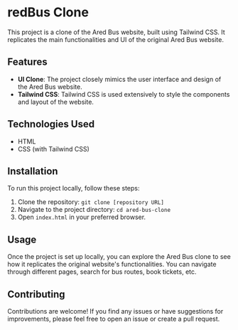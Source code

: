 # redBus Clone

This project is a clone of the Ared Bus website, built using Tailwind CSS. It replicates the main functionalities and UI of the original Ared Bus website.

## Features

- **UI Clone**: The project closely mimics the user interface and design of the Ared Bus website.
- **Tailwind CSS**: Tailwind CSS is used extensively to style the components and layout of the website.

## Technologies Used

- HTML
- CSS (with Tailwind CSS)

## Installation

To run this project locally, follow these steps:

1. Clone the repository: `git clone [repository URL]`
2. Navigate to the project directory: `cd ared-bus-clone`
3. Open `index.html` in your preferred browser.

## Usage

Once the project is set up locally, you can explore the Ared Bus clone to see how it replicates the original website's functionalities. You can navigate through different pages, search for bus routes, book tickets, etc.

## Contributing

Contributions are welcome! If you find any issues or have suggestions for improvements, please feel free to open an issue or create a pull request.
